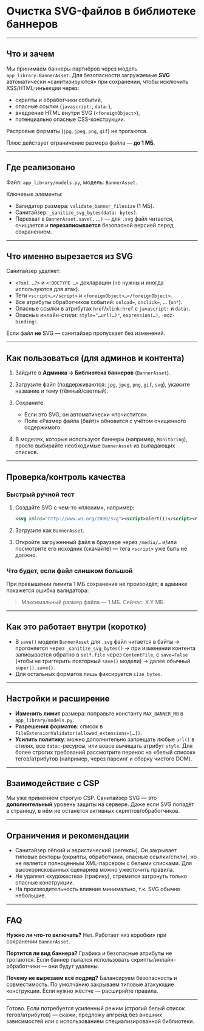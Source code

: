 # Очистка SVG-файлов в библиотеке баннеров

---

## Что и зачем

Мы принимаем баннеры партнёров через модель `app_library.BannerAsset`. Для безопасности загружаемые **SVG** автоматически «санитизируются» при сохранении, чтобы исключить XSS/HTML-инъекции через:

* скрипты и обработчики событий,
* опасные ссылки (`javascript:`, `data:`),
* внедрение HTML внутри SVG (`<foreignObject>`),
* потенциально опасные CSS-конструкции.

Растровые форматы (`jpg`, `jpeg`, `png`, `gif`) не трогаются.

Плюс действует ограничение размера файла — **до 1 МБ**.

---

## Где реализовано

Файл: `app_library/models.py`, модель: `BannerAsset`.

Ключевые элементы:

* Валидатор размера: `validate_banner_filesize` (1 МБ).
* Санитайзер: `_sanitize_svg_bytes(data: bytes)`.
* Перехват в `BannerAsset.save(...)` — для `.svg` файл читается, очищается и **перезаписывается** безопасной версией перед сохранением.


---

## Что именно вырезается из SVG

Санитайзер удаляет:

* `<?xml …?>` и `<!DOCTYPE …>` декларации (не нужны и иногда используются для атак).
* Теги `<script>…</script>` и `<foreignObject>…</foreignObject>`.
* Все атрибуты обработчиков событий: `onload=`, `onclick=`, … (`on*`).
* Опасные ссылки в атрибутах `href`/`xlink:href` c `javascript:` и `data:`.
* Опасные инлайн-стили: `style="…url(…)"`, `expression(…)`, `-moz-binding:`.

Если файл **не** SVG — санитайзер пропускает без изменений.

---

## Как пользоваться (для админов и контента)

1. Зайдите в **Админка → Библиотека баннеров** (`BannerAsset`).
2. Загрузите файл (поддерживаются: `jpg`, `jpeg`, `png`, `gif`, `svg`), укажите название и тему (тёмный/светлый).
3. Сохраните.

   * Если это SVG, он автоматически «почистится».
   * Поле «Размер файла (байт)» обновится с учётом очищенного содержимого.
4. В моделях, которые используют баннеры (например, `Monitoring`), просто выбирайте необходимые `BannerAsset` из выпадающих списков.

---

## Проверка/контроль качества

### Быстрый ручной тест

1. Создайте SVG с чем-то «плохим», например:

   ```xml
   <svg xmlns="http://www.w3.org/2000/svg"><script>alert(1)</script><rect width="100" height="30"/></svg>
   ```
2. Загрузите как `BannerAsset`.
3. Откройте загруженный файл в браузере через `/media/…` и/или посмотрите его исходник (скачайте) — тега `<script>` уже быть не должно.

### Что будет, если файл слишком большой

При превышении лимита 1 МБ сохранение не произойдёт; в админке покажется ошибка валидатора:

> Максимальный размер файла — 1 МБ. Сейчас: X.Y МБ.

---

## Как это работает внутри (коротко)

* В `save()` модели `BannerAsset` для `.svg` файл читается в байты → прогоняется через `_sanitize_svg_bytes()` → при изменении контента записывается обратно в `self.file` через `ContentFile`, с `save=False` (чтобы не триггерить повторный `save()` модели) → далее обычный `super().save()`.
* Для остальных форматов лишь фиксируется `size_bytes`.

---

## Настройки и расширение

* **Изменить лимит** размера: поправьте константу `MAX_BANNER_MB` в `app_library/models.py`.
* **Разрешения форматов**: список в `FileExtensionValidator(allowed_extensions=[…])`.
* **Усилить политику**: можно дополнительно запрещать любые `url()` в стилях, все `data:`-ресурсы, или вовсе вычищать атрибут `style`. Для более строгих требований рассмотрите перенос на «белый список» тегов/атрибутов (например, через парсинг и сборку чистого DOM).

---

## Взаимодействие с CSP

Мы уже применяем строгую CSP. Санитайзер SVG — это **дополнительный** уровень защиты на сервере. Даже если SVG попадёт в страницу, в нём не останется активных скриптов/обработчиков.

---

## Ограничения и рекомендации

* Санитайзер лёгкий и эвристический (регексы). Он закрывает типовые векторы (скрипты, обработчики, опасные ссылки/стили), но не является полноценным XML-парсером с белыми списками. Для высокорискованных сценариев можно ужесточить правила.
* Не удаляет «художества» (графику), стремится затронуть только опасные конструкции.
* На производительность влияние минимально, т.к. SVG обычно небольшие.

---

## FAQ

**Нужно ли что-то включать?**
Нет. Работает «из коробки» при сохранении `BannerAsset`.

**Портится ли вид баннера?**
Графика и безопасные атрибуты не трогаются. Если баннер пытался использовать скрипты/инлайн-обработчики — они будут удалены.

**Почему не вырезаем всё подряд?**
Балансируем безопасность и совместимость. По умолчанию закрываем типовые атакующие конструкции. Если нужно жёстче — расширяйте правила.

---

Готово. Если потребуется усиленный режим (строгий белый список тегов/атрибутов) — скажи, предложу апгрейд без внешних зависимостей или с использованием специализированной библиотеки.
